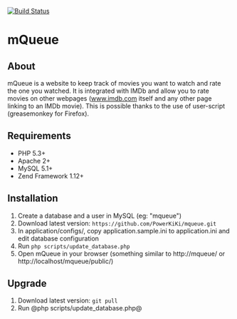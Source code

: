 [![Build Status](https://secure.travis-ci.org/PowerKiKi/mqueue.png?branch=master)](http://travis-ci.org/PowerKiKi/mqueue)

# mQueue

## About

mQueue is a website to keep track of movies you want to watch and rate the one you watched. It is integrated
with IMDb and allow you to rate movies on other webpages (www.imdb.com itself and any other page linking to 
an IMDb movie). This is possible thanks to the use of user-script (greasemonkey for Firefox).

## Requirements

* PHP 5.3+
* Apache 2+
* MySQL 5.1+
* Zend Framework 1.12+

## Installation

1. Create a database and a user in MySQL (eg: "mqueue")
2. Download latest version: ``https://github.com/PowerKiKi/mqueue.git``
3. In application/configs/, copy application.sample.ini to application.ini and edit database configuration
4. Run ``php scripts/update_database.php``
5. Open mQueue in your browser (something similar to http://mqueue/ or http://localhost/mqueue/public/)

## Upgrade

1. Download latest version: ``git pull``
2. Run @php scripts/update_database.php@

